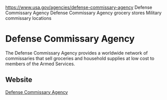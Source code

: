 

https://www.usa.gov/agencies/defense-commissary-agency
Defense Commissary Agency
Defense Commissary Agency grocery stores
Military commissary locations

Defense Commissary Agency
=========================

The Defense Commissary Agency provides a worldwide network of commissaries that sell groceries and household supplies at low cost to members of the Armed Services.

Website
-------

[Defense Commissary Agency](https://www.commissaries.com/)
